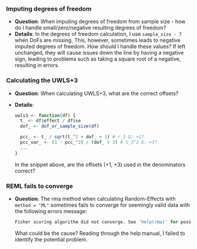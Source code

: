### Imputing degrees of freedom

- **Question**: When imputing degrees of freedom from sample size - how do I handle small/zero/negative resulting degrees of freedom?
- **Details**: In the degrees of freedom calculation, I use `sample_size - 7` when DoFs are missing. This, however, sometimes leads to negative imputed degrees of freedom. How should I handle these values? If left unchanged, they will cause issues down the line by having a negative sign, leading to problems such as taking a square root of a negative, resulting in errors.

### Calculating the UWLS+3

- **Question**: When calculating UWLS+3, what are the correct offsets?
- **Details**:

  ```R
  uwls3 <- function(df) {
    t_ <- df$effect / df$se
    dof_ <- dof_or_sample_size(df)

    pcc_ <- t_ / sqrt(t_^2 + dof_ + 1) # r_3 Q: +1?
    pcc_var_ <- (1 - pcc_^2) / (dof_ + 3) # S_3^2 Q: +3?
    ...
  }
  ```

  In the snippet above, are the offsets (+1, +3) used in the denominators correct?

### REML fails to converge

- **Question**: The rma method when calculating Random-Effects with `method = "ML"` sometimes fails to converge for seemingly valid data with the following errors message:

  ```R
  Fisher scoring algorithm did not converge. See 'help(rma)' for possible remedies.
  ```

  What could be the cause? Reading through the help manual, I failed to identify the potential problem.
